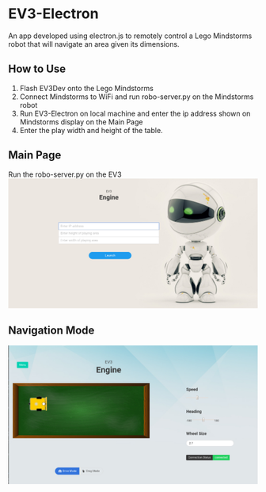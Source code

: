 # EV3-Electron
An app developed using electron.js to remotely control a Lego Mindstorms robot that will navigate an area given its dimensions. 

## How to Use
1) Flash EV3Dev onto the Lego Mindstorms
2) Connect Mindstorms to WiFi and run robo-server.py on the Mindstorms robot
3) Run EV3-Electron on local machine and enter the ip address shown on Mindstorms display on the Main Page
4) Enter the play width and height of the table.

## Main Page
Run the robo-server.py on the EV3
![Example of Main Page](Screenshots/Main-Screenshot.png)

## Navigation Mode
![Example of Navigation Page](Screenshots/Robo-Screenshot.png)

